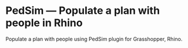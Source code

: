 # PedSim — Populate a plan with people in Rhino
Populate a plan with people using PedSim plugin for Grasshopper, Rhino.
